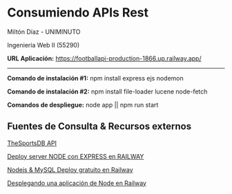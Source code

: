 # Consumiendo APIs Rest
Miltón Díaz - UNIMINUTO

Ingeniería Web II (55290)

**URL Aplicación:** https://footballapi-production-1866.up.railway.app/

-------------

**Comando de instalación #1:** npm install express ejs nodemon

**Comando de instalación #2:** npm install file-loader lucene node-fetch

**Comandos de despliegue:** node app || npm run start 

## Fuentes de Consulta & Recursos externos
[TheSportsDB API](https://www.thesportsdb.com/api.php)

[Deploy server NODE con EXPRESS en RAILWAY](https://www.youtube.com/watch?v=ewoIdVjakns)

[ Nodejs & MySQL Deploy gratuito en Railway](https://www.youtube.com/watch?v=C3NhmT__Mn4)

[Desplegando una aplicación de Node en Railway](https://www.youtube.com/watch?v=-hByojv3Lz0)